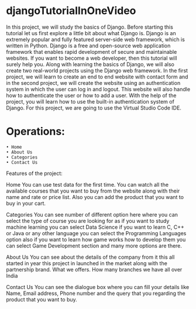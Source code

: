 # djangoTutorialInOneVideo

In this project, we will study the basics of Django. Before starting this tutorial let us first explore a little bit about what Django is. Django is an extremely popular and fully 
featured server-side web framework, which is written in Python. Django is a free and open-source web application framework that enables rapid development of secure and maintainable websites. 
If you want to become a web developer, then this tutorial will surely help you. Along with learning the basics of Django, we will also create two real-world projects using the Django web framework. 
In the first project, we will learn to create an end to end website with contact form and in the second project, we will create the website using an authentication system in which the user can log in and logout. 
This website will also handle how to authenticate the user or how to add a user. With the help of the project, you will learn how to use the built-in authentication system of Django. For this project, we are going to use the Virtual Studio Code IDE.


# Operations:
    • Home
    • About Us 
    • Categories 
    • Contact Us


Features of the project:

Home
You can use test data for the first time. You can watch all the available courses that you want to buy from the website along with their name and rate or price list. Also you can add the product that you want to buy in your cart.

Categories
You can see number of different option here where you can select the type of course you are looking for as if you want to study machine learning you can select Data Science if you want to learn C, C++ or Java or any other language you can select the Programming Languages option also if you want to learn how game works how to develop them you can select Game Development section and many more options are there.

About Us 
You can see about the details of the company from it this all started in year this project in launched in the market along with the partnership brand. What we offers. How many branches we have all over India

Contact Us 
You can see the dialogue box where you can fill your details like Name, Email address, Phone number and the query that you regarding the product that you want to buy.
